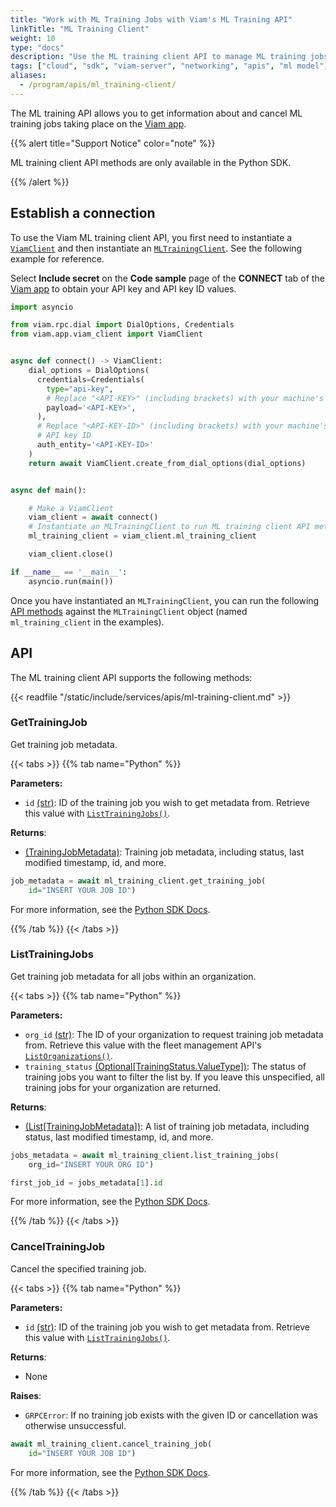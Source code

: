 ```yaml
---
title: "Work with ML Training Jobs with Viam's ML Training API"
linkTitle: "ML Training Client"
weight: 10
type: "docs"
description: "Use the ML training client API to manage ML training jobs taking place in Viam's cloud app."
tags: ["cloud", "sdk", "viam-server", "networking", "apis", "ml model", "ml"]
aliases:
  - /program/apis/ml_training-client/
---
```


The ML training API allows you to get information about and cancel ML training jobs taking place on the [Viam app](https://app.viam.com).

{{% alert title="Support Notice" color="note" %}}

ML training client API methods are only available in the Python SDK.

{{% /alert %}}

## Establish a connection

To use the Viam ML training client API, you first need to instantiate a [`ViamClient`](https://python.viam.dev/autoapi/viam/app/viam_client/index.html#viam.app.viam_client.ViamClient) and then instantiate an [`MLTrainingClient`](https://python.viam.dev/autoapi/viam/app/viam_client/index.html#viam.app.viam_client.ViamClient.ml_training_client).
See the following example for reference.

<!-- After sveltekit migration we should also be able to get a key from the UI-->

Select **Include secret** on the **Code sample** page of the **CONNECT** tab of the [Viam app](https://app.viam.com) to obtain your API key and API key ID values.

```python {class="line-numbers linkable-line-numbers"}
import asyncio

from viam.rpc.dial import DialOptions, Credentials
from viam.app.viam_client import ViamClient


async def connect() -> ViamClient:
    dial_options = DialOptions(
      credentials=Credentials(
        type="api-key",
        # Replace "<API-KEY>" (including brackets) with your machine's API key
        payload='<API-KEY>',
      ),
      # Replace "<API-KEY-ID>" (including brackets) with your machine's
      # API key ID
      auth_entity='<API-KEY-ID>'
    )
    return await ViamClient.create_from_dial_options(dial_options)


async def main():

    # Make a ViamClient
    viam_client = await connect()
    # Instantiate an MLTrainingClient to run ML training client API methods on
    ml_training_client = viam_client.ml_training_client

    viam_client.close()

if __name__ == '__main__':
    asyncio.run(main())
```

Once you have instantiated an `MLTrainingClient`, you can run the following [API methods](#api) against the `MLTrainingClient` object (named `ml_training_client` in the examples).

## API

The ML training client API supports the following methods:

{{< readfile "/static/include/services/apis/ml-training-client.md" >}}

### GetTrainingJob

Get training job metadata.

{{< tabs >}}
{{% tab name="Python" %}}

**Parameters:**

- `id` [(str)](https://docs.python.org/3/library/stdtypes.html#text-sequence-type-str): ID of the training job you wish to get metadata from. Retrieve this value with [`ListTrainingJobs()`](#listtrainingjobs).

**Returns**:

- [(TrainingJobMetadata)](https://python.viam.dev/autoapi/viam/proto/app/mltraining/index.html#viam.proto.app.mltraining.TrainingJobMetadata): Training job metadata, including status, last modified timestamp, id, and more.

```python {class="line-numbers linkable-line-numbers"}
job_metadata = await ml_training_client.get_training_job(
    id="INSERT YOUR JOB ID")
```

For more information, see the [Python SDK Docs](https://python.viam.dev/autoapi/viam/app/ml_training_client/index.html#viam.app.ml_training_client.MLTrainingClient.get_training_job).

{{% /tab %}}
{{< /tabs >}}

### ListTrainingJobs

Get training job metadata for all jobs within an organization.

{{< tabs >}}
{{% tab name="Python" %}}

**Parameters:**

- `org_id` [(str)](https://docs.python.org/3/library/stdtypes.html#text-sequence-type-str): The ID of your organization to request training job metadata from. Retrieve this value with the fleet management API's [`ListOrganizations()`](/build/program/apis/fleet/#listorganizations).
- `training_status` [(Optional[TrainingStatus.ValueType])](https://python.viam.dev/autoapi/viam/gen/app/mltraining/v1/ml_training_pb2/index.html#viam.gen.app.mltraining.v1.ml_training_pb2.TrainingStatus): The status of training jobs you want to filter the list by. If you leave this unspecified, all training jobs for your organization are returned.

**Returns**:

- [(List[TrainingJobMetadata])](https://python.viam.dev/autoapi/viam/proto/app/mltraining/index.html#viam.proto.app.mltraining.TrainingJobMetadata): A list of training job metadata, including status, last modified timestamp, id, and more.

```python {class="line-numbers linkable-line-numbers"}
jobs_metadata = await ml_training_client.list_training_jobs(
    org_id="INSERT YOUR ORG ID")

first_job_id = jobs_metadata[1].id
```

For more information, see the [Python SDK Docs](https://python.viam.dev/autoapi/viam/app/ml_training_client/index.html#viam.app.ml_training_client.MLTrainingClient.list_training_jobs).

{{% /tab %}}
{{< /tabs >}}

### CancelTrainingJob

Cancel the specified training job.

{{< tabs >}}
{{% tab name="Python" %}}

**Parameters:**

- `id` [(str)](https://docs.python.org/3/library/stdtypes.html#text-sequence-type-str): ID of the training job you wish to get metadata from. Retrieve this value with [`ListTrainingJobs()`](#listtrainingjobs).

**Returns**:

- None

**Raises**:

- `GRPCError`: If no training job exists with the given ID or cancellation was otherwise unsuccessful.

```python {class="line-numbers linkable-line-numbers"}
await ml_training_client.cancel_training_job(
    id="INSERT YOUR JOB ID")
```

For more information, see the [Python SDK Docs](https://python.viam.dev/autoapi/viam/app/ml_training_client/index.html#viam.app.ml_training_client.MLTrainingClient.cancel_training_job).

{{% /tab %}}
{{< /tabs >}}

